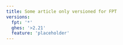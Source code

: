 ```yaml
---
title: Some article only versioned for FPT
versions: 
  fpt: '*'
  ghes: '>2.21'
  feature: 'placeholder'
---
```


